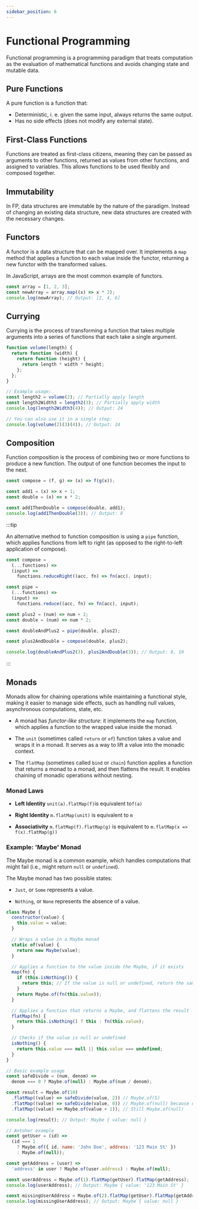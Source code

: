 ```yaml
---
sidebar_position: 6
---
```


# Functional Programming

Functional programming is a programming paradigm that treats computation as the
evaluation of mathematical functions and avoids changing state and mutable data.

## Pure Functions

A pure function is a function that:

- Deterministic, i. e. given the same input, always returns the same output.
- Has no side effects (does not modify any external state).

## First-Class Functions

Functions are treated as first-class citizens, meaning they can be passed as
arguments to other functions, returned as values from other functions, and
assigned to variables. This allows functions to be used flexibly and composed
together.

## Immutability

In FP, data structures are immutable by the nature of the paradigm. Instead of
changing an existing data structure, new data structures are created with the
necessary changes.

## Functors

A functor is a data structure that can be mapped over. It implements a `map`
method that applies a function to each value inside the functor, returning a new
functor with the transformed values.

In JavaScript, arrays are the most common example of functors.

```javascript
const array = [1, 2, 3];
const newArray = array.map((x) => x * 2);
console.log(newArray); // Output: [2, 4, 6]
```

## Currying

Currying is the process of transforming a function that takes multiple arguments
into a series of functions that each take a single argument.

```javascript
function volume(length) {
  return function (width) {
    return function (height) {
      return length * width * height;
    };
  };
}

// Example usage:
const length2 = volume(2); // Partially apply length
const length2Width3 = length2(3); // Partially apply width
console.log(length2Width3(4)); // Output: 24

// You can also use it in a single step:
console.log(volume(2)(3)(4)); // Output: 24
```

## Composition

Function composition is the process of combining two or more functions to
produce a new function. The output of one function becomes the input to the
next.

```javascript
const compose = (f, g) => (x) => f(g(x));

const add1 = (x) => x + 1;
const double = (x) => x * 2;

const add1ThenDouble = compose(double, add1);
console.log(add1ThenDouble(3)); // Output: 8
```

:::tip

An alternative method to function composition is using a `pipe` function, which
applies functions from left to right (as opposed to the right-to-left
application of compose).

```javascript
const compose =
  (...functions) =>
  (input) =>
    functions.reduceRight((acc, fn) => fn(acc), input);

const pipe =
  (...functions) =>
  (input) =>
    functions.reduce((acc, fn) => fn(acc), input);

const plus2 = (num) => num + 2;
const double = (num) => num * 2;

const doubleAndPlus2 = pipe(double, plus2);

const plus2AndDouble = compose(double, plus2);

console.log(doubleAndPlus2(3), plus2AndDouble(3)); // Output: 8, 10
```

:::

## Monads

Monads allow for chaining operations while maintaining a functional style,
making it easier to manage side effects, such as handling null values,
asynchronous computations, state, etc.

- A monad has _functor-like structure_: it implements the `map` function, which
  applies a function to the wrapped value inside the monad.

- The `unit` (sometimes called `return` or `of`) function takes a value and
  wraps it in a monad. It serves as a way to lift a value into the monadic
  context.

- The `flatMap` (sometimes called `bind` or `chain`) function applies a function
  that returns a monad to a monad, and then flattens the result. It enables
  chaining of monadic operations without nesting.

### Monad Laws

- **Left Identity** `unit(a).flatMap(f)`is equivalent to`f(a)`

- **Right Identity** `m.flatMap(unit)` is equivalent to `m`

- **Associativity** `m.flatMap(f).flatMap(g)` is equivalent to
  `m.flatMap(x => f(x).flatMap(g))`

### Example: 'Maybe' Monad

The Maybe monad is a common example, which handles computations that might fail
(i.e., might return `null` or `undefined`).

The Maybe monad has two possible states:

- `Just`, or `Some` represents a value.

- `Nothing`, or `None` represents the absence of a value.

```javascript
class Maybe {
  constructor(value) {
    this.value = value;
  }

  // Wraps a value in a Maybe monad
  static of(value) {
    return new Maybe(value);
  }

  // Applies a function to the value inside the Maybe, if it exists
  map(fn) {
    if (this.isNothing()) {
      return this; // If the value is null or undefined, return the same instance
    }
    return Maybe.of(fn(this.value));
  }

  // Applies a function that returns a Maybe, and flattens the result
  flatMap(fn) {
    return this.isNothing() ? this : fn(this.value);
  }

  // Checks if the value is null or undefined
  isNothing() {
    return this.value === null || this.value === undefined;
  }
}

// Basic example usage
const safeDivide = (num, denom) =>
  denom === 0 ? Maybe.of(null) : Maybe.of(num / denom);

const result = Maybe.of(10)
  .flatMap((value) => safeDivide(value, 2)) // Maybe.of(5)
  .flatMap((value) => safeDivide(value, 0)) // Maybe.of(null) because division by zero
  .flatMap((value) => Maybe.of(value + 1)); // Still Maybe.of(null)

console.log(result); // Output: Maybe { value: null }

// Antoher example
const getUser = (id) =>
  (id === 1
    ? Maybe.of({ id, name: 'John Doe', address: '123 Main St' })
    : Maybe.of(null));

const getAddress = (user) =>
  'address' in user ? Maybe.of(user.address) : Maybe.of(null);

const userAddress = Maybe.of(1).flatMap(getUser).flatMap(getAddress);
console.log(userAddress); // Output: Maybe { value: '123 Main St' }

const missingUserAddress = Maybe.of(2).flatMap(getUser).flatMap(getAddress);
console.log(missingUserAddress); // Output: Maybe { value: null }
```

